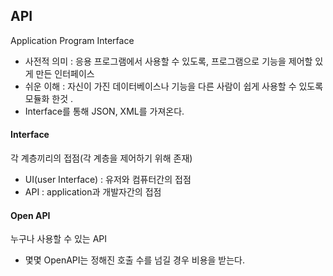## API

Application Program Interface

- 사전적 의미 : 응용 프로그램에서 사용할 수 있도록, 프로그램으로 기능을 제어할 있게 만든 인터페이스
- 쉬운 이해 : 자신이 가진 데이터베이스나 기능을 다른 사람이 쉽게 사용할 수 있도록 모듈화 한것 .
- Interface를 통해 JSON, XML를 가져온다.



#### Interface

각 계층끼리의 접점(각 계층을 제어하기 위해 존재)

- UI(user Interface) : 유저와 컴퓨터간의 접점
- API : application과 개발자간의 접점



#### Open API

누구나 사용할 수 있는 API

- 몇몇 OpenAPI는 정해진 호출 수를 넘길 경우 비용을 받는다.